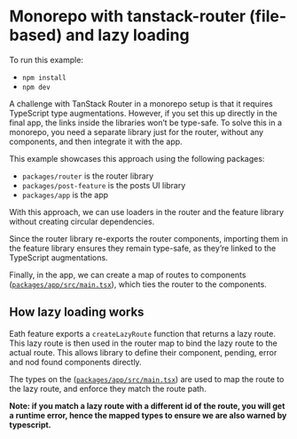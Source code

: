 # Monorepo with tanstack-router (file-based) and lazy loading

To run this example:

- `npm install`
- `npm dev`

A challenge with TanStack Router in a monorepo setup is that it requires TypeScript type augmentations. However, if you set this up directly in the final app, the links inside the libraries won’t be type-safe. To solve this in a monorepo, you need a separate library just for the router, without any components, and then integrate it with the app.

This example showcases this approach using the following packages:

- `packages/router` is the router library
- `packages/post-feature` is the posts UI library
- `packages/app` is the app

With this approach, we can use loaders in the router and the feature library without creating circular dependencies.

Since the router library re-exports the router components, importing them in the feature library ensures they remain type-safe, as they’re linked to the TypeScript augmentations.

Finally, in the app, we can create a map of routes to components ([`packages/app/src/main.tsx`](./packages/app/src/main.tsx)), which ties the router to the components.

## How lazy loading works

Eath feature exports a `createLazyRoute` function that returns a lazy route. This lazy route is then used in the router map to bind the lazy route to the actual route. This allows library to define their component, pending, error and nod found components directly.

The types on the ([`packages/app/src/main.tsx`](./packages/app/src/main.tsx)) are used to map the route to the lazy route, and enforce they match the route path.

**Note: if you match a lazy route with a different id of the route, you will get a runtime error, hence the mapped types to ensure we are also warned by typescript.**
